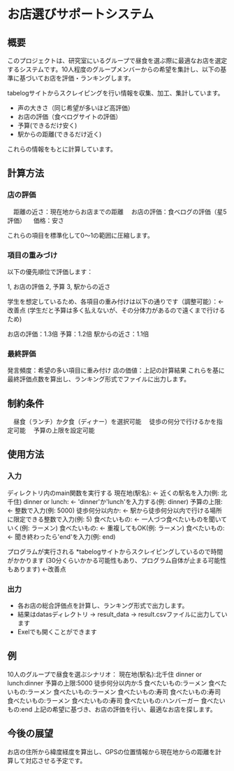 # お店選びサポートシステム

## 概要

このプロジェクトは、研究室にいるグループで昼食を選ぶ際に最適なお店を選定するシステムです。10人程度のグループメンバーからの希望を集計し、以下の基準に基づいてお店を評価・ランキングします。

tabelogサイトからスクレイピングを行い情報を収集、加工、集計しています。

- 声の大きさ（同じ希望が多いほど高評価）
- お店の評価（食べログサイトの評価）
- 予算(できるだけ安く)
- 駅からの距離(できるだけ近く)
  
これらの情報をもとに計算しています。


## 計算方法

### 店の評価
　距離の近さ：現在地からお店までの距離
　お店の評価：食べログの評価（星5評価）
　価格：安さ
 
これらの項目を標準化して0〜1の範囲に圧縮します。

### 項目の重みづけ
以下の優先順位で評価します：

1, お店の評価
2, 予算
3, 駅からの近さ

学生を想定しているため、各項目の重み付けは以下の通りです（調整可能）：<-改善点
(学生だと予算は多く払えないが、その分体力があるので遠くまで行けるため)

お店の評価：1.3倍
予算：1.2倍
駅からの近さ：1.1倍

### 最終評価

発言頻度：希望の多い項目に重み付け
店の価値：上記の計算結果
これらを基に最終評価点数を算出し、ランキング形式でファイルに出力します。

## 制約条件
　昼食（ランチ）か夕食（ディナー）を選択可能
　徒歩の何分で行けるかを指定可能
　予算の上限を設定可能


## 使用方法

### 入力
ディレクトリ内のmain関数を実行する
現在地(駅名): <- 近くの駅名を入力(例: 北千住)
dinner or lunch: <- 'dinner'か'lunch'を入力する(例: dinner)
予算の上限: <- 整数で入力(例: 5000)
徒歩何分以内か: <- 駅から徒歩何分以内で行ける場所に限定できる整数で入力(例: 5)
食べたいもの: <- 一人づつ食べたいものを聞いていく(例: ラーメン)
食べたいもの: <- 重複してもOK(例: ラーメン)
食べたいもの: <- 聞き終わったら'end'を入力(例: end)

プログラムが実行される
*tabelogサイトからスクレイピングしているので時間がかかります
(30分くらいかかる可能性もあり、プログラム自体が止まる可能性もあります)
←改善点

### 出力
- 各お店の総合評価点を計算し、ランキング形式で出力します。
- 結果はdatasディレクトリ -> result_data -> result.csvファイルに出力しています
- Exelでも開くことができます
  

## 例

10人のグループで昼食を選ぶシナリオ：
現在地(駅名):北千住
dinner or lunch:dinner
予算の上限:5000
徒歩何分以内か:5 
食べたいもの:ラーメン
食べたいもの:ラーメン
食べたいもの:ラーメン
食べたいもの:寿司
食べたいもの:寿司
食べたいもの:ラーメン
食べたいもの:寿司
食べたいもの:ハンバーガー
食べたいもの:end
上記の希望に基づき、お店の評価を行い、最適なお店を探します。


## 今後の展望

お店の住所から緯度経度を算出し、GPSの位置情報から現在地からの距離を計算して対応させる予定です。

